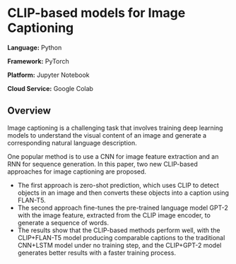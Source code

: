 # CLIP-based models for Image Captioning

**Language:** Python

**Framework:** PyTorch

**Platform:** Jupyter Notebook

**Cloud Service:** Google Colab

## Overview

Image captioning is a challenging task that involves training deep learning models to understand the visual content of an image and generate a corresponding natural language description.

One popular method is to use a CNN for image feature extraction and an RNN for sequence generation. In this paper, two new CLIP-based approaches for image captioning are proposed.

- The first approach is zero-shot prediction, which uses CLIP to detect objects in an image and then converts these objects into a caption using FLAN-T5.
- The second approach fine-tunes the pre-trained language model GPT-2 with the image feature, extracted from the CLIP image encoder, to generate a sequence of words.
- The results show that the CLIP-based methods perform well, with the CLIP+FLAN-T5 model producing comparable captions to the traditional CNN+LSTM model under no training step, and the CLIP+GPT-2 model generates better results with a faster training process.
